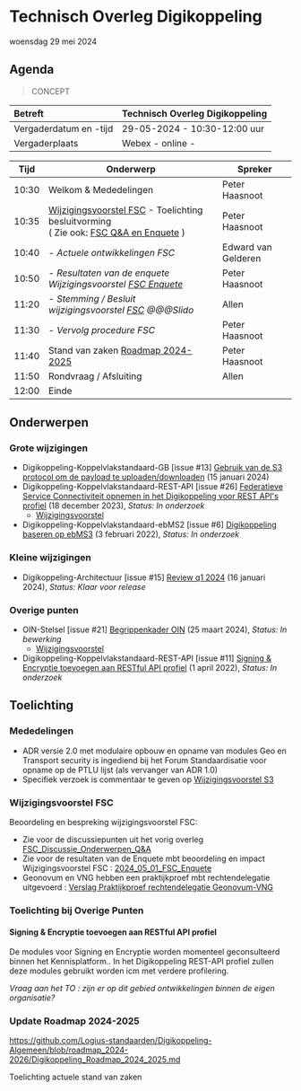 <!-----------------------------







   :warning: Dit bestand wordt automatisch gegenereerd.
   :warning: Handmatige toevoegingen worden overschreven.







----------------------------->
# Technisch Overleg Digikoppeling

woensdag 29 mei 2024

## Agenda
> CONCEPT

| Betreft  | **Technisch Overleg Digikoppeling** |
|:------------------------|:-------------------------------------| 
| Vergaderdatum en -tijd | 29-05-2024 - 10:30-12:00 uur  |
| Vergaderplaats  | Webex - online - |

| Tijd | Onderwerp |Spreker|
| --- | --- | --- |
| 10:30 | Welkom & Mededelingen        | Peter Haasnoot |
| 10:35 | [Wijzigingsvoorstel FSC](https://github.com/Logius-standaarden/Digikoppeling-Koppelvlakstandaard-REST-API/issues/26) - Toelichting besluitvorming <BR> ( Zie ook: [FSC Q&A en Enquete](/#wijzigingsvoorstel-fsc) )| Peter Haasnoot |
| 10:40 | - _Actuele ontwikkelingen FSC_ | Edward van Gelderen|
| 10:50 | - _Resultaten van de enquete Wijzigingsvoorstel [FSC Enquete](https://github.com/Logius-standaarden/Overleg/blob/main/Digikoppeling/2024-05-29/Wijzigingsvoorstel_FSC/2024_05_01_FSC_Enquete.md)_  | Peter Haasnoot |
| 11:20 | - _Stemming / Besluit wijzigingsvoorstel [FSC](https://github.com/Logius-standaarden/Digikoppeling-Koppelvlakstandaard-REST-API/issues/26) @@@Slido_ | Allen |
| 11:30 | - _Vervolg procedure FSC_ | Peter Haasnoot |
| 11:40 | Stand van zaken [Roadmap 2024-2025](https://github.com/Logius-standaarden/Digikoppeling-Algemeen/blob/roadmap_2024-2026/Digikoppeling_Roadmap_2024_2025.md#tijdlijn-roadmap-digikoppeling-standaarden) |Peter Haasnoot|
| 11:50 | Rondvraag / Afsluiting | Allen |
| 12:00 | Einde |

## Onderwerpen

### Grote wijzigingen
* Digikoppeling-Koppelvlakstandaard-GB [issue #13] [Gebruik van de S3 protocol om de payload te uploaden/downloaden](https://github.com/Logius-standaarden/Digikoppeling-Koppelvlakstandaard-GB/issues/13) (15 januari 2024)
* Digikoppeling-Koppelvlakstandaard-REST-API [issue #26] [Federatieve Service Connectiviteit opnemen in het Digikoppeling voor REST API's profiel](https://github.com/Logius-standaarden/Digikoppeling-Koppelvlakstandaard-REST-API/issues/26) (18 december 2023), _Status: In onderzoek_
  * [Wijzigingsvoorstel](https://github.com//Logius-standaarden/Digikoppeling-Koppelvlakstandaard-REST-API/pull/27/files)
* Digikoppeling-Koppelvlakstandaard-ebMS2 [issue #6] [Digikoppeling baseren op ebMS3](https://github.com/Logius-standaarden/Digikoppeling-Koppelvlakstandaard-ebMS2/issues/6) (3 februari 2022), _Status: In onderzoek_

### Kleine wijzigingen
* Digikoppeling-Architectuur [issue #15] [Review q1 2024](https://github.com/Logius-standaarden/Digikoppeling-Architectuur/pull/15) (16 januari 2024), _Status: Klaar voor release_

### Overige punten
* OIN-Stelsel [issue #21] [Begrippenkader OIN](https://github.com/Logius-standaarden/OIN-Stelsel/issues/21) (25 maart 2024), _Status: In bewerking_
  * [Wijzigingsvoorstel](https://github.com//Logius-standaarden/OIN-Stelsel/pull/20/files)
* Digikoppeling-Koppelvlakstandaard-REST-API [issue #11] [Signing & Encryptie toevoegen aan RESTful API profiel](https://github.com/Logius-standaarden/Digikoppeling-Koppelvlakstandaard-REST-API/issues/11) (1 april 2022), _Status: In onderzoek_

## Toelichting



### Mededelingen

- ADR versie 2.0 met modulaire opbouw en opname van modules Geo en Transport security is ingediend bij het Forum Standaardisatie voor opname op de PTLU lijst (als vervanger van ADR 1.0)
- Specifiek verzoek is commentaar te geven op [Wijzigingsvoorstel S3](https://github.com/Logius-standaarden/Digikoppeling-Koppelvlakstandaard-GB/issues/13) 

### Wijzigingsvoorstel FSC
Beoordeling en bespreking wijzigingsvoorstel FSC:
* Zie voor de discussiepunten uit het vorig overleg [FSC_Discussie_Onderwerpen_Q&A](https://github.com/Logius-standaarden/Overleg/blob/main/Digikoppeling/2024-05-29/Wijzigingsvoorstel_FSC/FSC_Discussie_Onderwerpen_Q%26A.md)
* Zie voor de resultaten van de Enquete mbt beoordeling en impact Wijzigingsvoorstel FSC : [2024_05_01_FSC_Enquete](https://github.com/Logius-standaarden/Overleg/blob/main/Digikoppeling/2024-05-29/Wijzigingsvoorstel_FSC/2024_05_01_FSC_Enquete.md)
* Geonovum en VNG hebben een praktijkproef mbt rechtendelegatie uitgevoerd : [Verslag Praktijkproef rechtendelegatie Geonovum-VNG](https://github.com/Logius-standaarden/Overleg/blob/main/Digikoppeling/2024-05-29/Rapport%20praktijkproef%20rechtendelegatieV3.pdf)

### Toelichting bij Overige Punten

#### Signing & Encryptie toevoegen aan RESTful API profiel 

De modules voor Signing en Encryptie worden momenteel geconsulteerd binnen het Kennisplatform..
In het Digikoppeling REST-API profiel zullen deze modules gebruikt worden icm met verdere profilering. 

_Vraag aan het TO : zijn er op dit gebied ontwikkelingen binnen de eigen organisatie?_


### Update Roadmap 2024-2025 
https://github.com/Logius-standaarden/Digikoppeling-Algemeen/blob/roadmap_2024-2026/Digikoppeling_Roadmap_2024_2025.md

Toelichting actuele stand van zaken 
